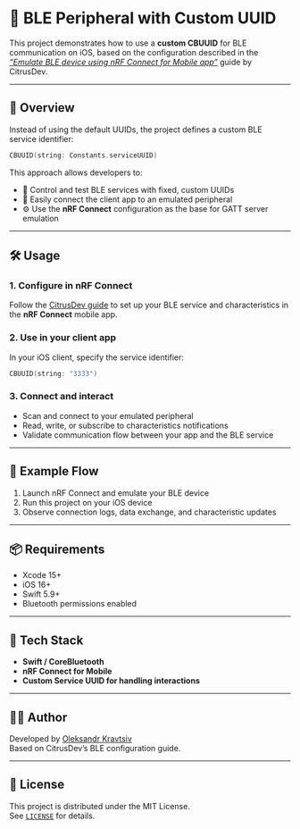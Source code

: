 # 🔵 BLE Peripheral with Custom UUID

This project demonstrates how to use a **custom CBUUID** for BLE communication on iOS, based on the configuration described in the [*“Emulate BLE device using nRF Connect for Mobile app”*](https://citrusdev.com.ua/emulate-ble-device-using-nrf-connect-for-mobile-app/) guide by CitrusDev.

---

## 📘 Overview

Instead of using the default UUIDs, the project defines a custom BLE service identifier:

```swift
CBUUID(string: Constants.serviceUUID)
```

This approach allows developers to:

- 🧩 Control and test BLE services with fixed, custom UUIDs  
- 🔗 Easily connect the client app to an emulated peripheral  
- ⚙️ Use the **nRF Connect** configuration as the base for GATT server emulation  

---

## 🛠 Usage

### 1. Configure in nRF Connect
Follow the [CitrusDev guide](https://citrusdev.com.ua/emulate-ble-device-using-nrf-connect-for-mobile-app/) to set up your BLE service and characteristics in the **nRF Connect** mobile app.

### 2. Use in your client app
In your iOS client, specify the service identifier:
```swift
CBUUID(string: "3333")
```

### 3. Connect and interact
- Scan and connect to your emulated peripheral  
- Read, write, or subscribe to characteristics notifications  
- Validate communication flow between your app and the BLE service  

---

## 🧠 Example Flow

1. Launch nRF Connect and emulate your BLE device  
2. Run this project on your iOS device  
3. Observe connection logs, data exchange, and characteristic updates  

---

## 📦 Requirements

- Xcode 15+  
- iOS 16+  
- Swift 5.9+  
- Bluetooth permissions enabled  

---

## 🧰 Tech Stack

- **Swift / CoreBluetooth**  
- **nRF Connect for Mobile**  
- **Custom Service UUID for handling interactions**

---

## 🧑‍💻 Author

Developed by [Oleksandr Kravtsiv](https://github.com/oleksandrkravtsiv)  
Based on CitrusDev’s BLE configuration guide.

---

## 🪪 License

This project is distributed under the MIT License.  
See [`LICENSE`](LICENSE) for details.
